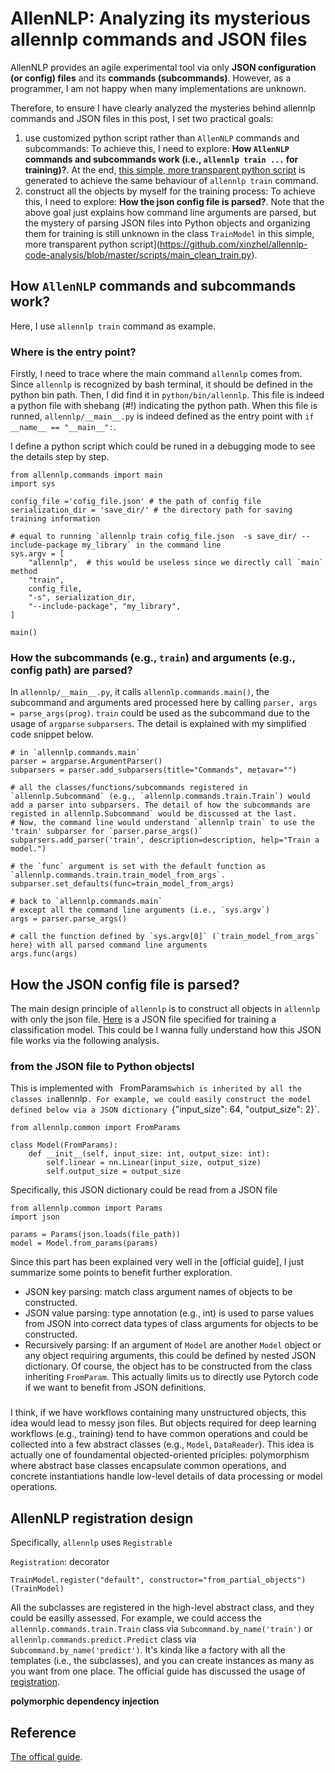 # AllenNLP: Analyzing its mysterious allennlp commands and JSON files
AllenNLP provides an agile experimental tool via only **JSON configuration (or config) files** and its **commands (subcommands)**. However, as a programmer, I am not happy when many implementations are unknown.

Therefore, to ensure I have clearly analyzed the mysteries behind allennlp commands and JSON files in this post, I set two practical goals:
1. use customized python script rather than `AllenNLP` commands and subcommands: To achieve this, I need to explore: **How `AllenNLP` commands and subcommands work (i.e., `allennlp train ...` for training)?**. At the end, [this simple, more transparent python script](https://github.com/xinzhel/allennlp-code-analysis/blob/master/scripts/main_clean_train.py) is generated to achieve the same behaviour of `allennlp train` command.
2. construct all the objects by myself for the training process: To achieve this, I need to explore: **How the json config file is parsed?**. Note that the above goal just explains how command line arguments are parsed, but the mystery of parsing JSON files into Python objects and organizing them for training is still unknown in the class `TrainModel` in this simple, more transparent python script](https://github.com/xinzhel/allennlp-code-analysis/blob/master/scripts/main_clean_train.py). 


## How `AllenNLP` commands and subcommands work?
Here, I use `allennlp train` command as example.

### Where is the entry point?
Firstly, I need to trace where the main command `allennlp` comes from. Since `allennlp` is recognized by bash terminal, it should be defined in the python bin path. Then, I did find it in `python/bin/allennlp`. This file is indeed a python file with shebang (#!) indicating the python path. When this file is runned, `allennlp/__main__.py` is indeed defined as the entry point with `if __name__ == "__main__":`. 

I define a python script which could be runed in a debugging mode to see the details step by step.

```
from allennlp.commands import main
import sys

config_file ='cofig_file.json' # the path of config file
serialization_dir = 'save_dir/' # the directory path for saving training information

# equal to running `allennlp train cofig_file.json  -s save_dir/ --include-package my_library` in the command line
sys.argv = [
    "allennlp",  # this would be useless since we directly call `main` method
    "train",
    config_file,
    "-s", serialization_dir,
    "--include-package", "my_library",
]

main()
```

### How the subcommands (e.g., `train`) and arguments (e.g., config path) are parsed?
In `allennlp/__main__.py`, it calls `allennlp.commands.main()`, the subcommand and arguments ared processed here by calling `parser, args = parse_args(prog)`. `train` could be used as the subcommand due to the usage of `argparse` `subparsers`. The detail is explained with my simplified code snippet below.

```
# in `allennlp.commands.main`
parser = argparse.ArgumentParser()
subparsers = parser.add_subparsers(title="Commands", metavar="")

# all the classes/functions/subcommands registered in `allennlp.Subcommand` (e.g., `allennlp.commands.train.Train`) would add a parser into subparsers. The detail of how the subcommands are registed in allennlp.Subcommand` would be discussed at the last.
# Now, the command line would understand `allennlp train` to use the 'train' subparser for `parser.parse_args()`
subparsers.add_parser('train', description=description, help="Train a model.")

# the `func` argument is set with the default function as `allennlp.commands.train.train_model_from_args`.
subparser.set_defaults(func=train_model_from_args)

# back to `allennlp.commands.main`
# except all the command line arguments (i.e., `sys.argv`)
args = parser.parse_args()

# call the function defined by `sys.argv[0]` (`train_model_from_args` here) with all parsed command line arguments
args.func(args)
```


##  How the JSON config file is parsed? 
The main design principle of `allennlp` is to construct all objects in `allennlp` with only the json file. [Here](https://github.com/allenai/allennlp-models/blob/main/training_config/classification/basic_stanford_sentiment_treebank.jsonnet) is a JSON file specified for training a classification model. This could be  I wanna fully understand how this JSON file works via the following analysis.

### from the JSON file to Python objectsI
This is implemented with ` `FromParams` which is inherited by all the classes in `allennlp`. For example, we could easily construct the model defined below via a JSON dictionary `{"input_size": 64, "output_size": 2}`.

```
from allennlp.common import FromParams

class Model(FromParams):
    def __init__(self, input_size: int, output_size: int):
        self.linear = nn.Linear(input_size, output_size)
        self.output_size = output_size
```
Specifically, this JSON dictionary could be read from a JSON file

```
from allennlp.common import Params
import json

params = Params(json.loads(file_path))
model = Model.from_params(params)
```

Since this part has been explained very well in the [official guide], I just summarize some points to benefit further exploration.
* JSON key parsing: match class argument names of objects to be constructed.
* JSON value parsing: type annotation (e.g., int) is used to parse values from JSON into correct data types of class arguments for objects to be constructed. 
* Recursively parsing: If an argument of `Model` are another `Model` object or any object requiring arguments, this could be defined by nested JSON dictionary. Of course, the object has to be constructed from the class inheriting `FromParam`. This actually limits us to directly use Pytorch code if we want to benefit from JSON definitions.

### 
I think, if we have workflows containing many unstructured objects, this idea would lead to messy json files. But objects required for deep learning workflows (e.g., training) tend to have common operations and could be collected into a few abstract classes (e.g., `Model`, `DataReader`). This idea is actually one of foundamental objected-oriented priciples: polymorphism where abstract base classes encapsulate common operations, and concrete instantiations handle low-level details of data processing or model operations.

## AllenNLP registration design

Specifically, `allennlp` uses `Registrable` 




`Registration`: decorator 

```
TrainModel.register("default", constructor="from_partial_objects")(TrainModel)
```

All the subclasses are registered in the high-level abstract class, and they could be easilly assessed. For example, we could access the `allennlp.commands.train.Train` class via `Subcommand.by_name('train')` or `allennlp.commands.predict.Predict` class via `Subcommand.by_name('predict')`. It's kinda like a factory with all the templates (i.e., the subclasses), and you can create instances as many as you want from one place. The official guide has discussed the usage of [registration](https://guide.allennlp.org/using-config-files#3).



**polymorphic dependency injection**





## Reference
[The offical guide](https://guide.allennlp.org/using-config-files).


